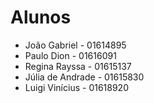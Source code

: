 # Alunos

* João Gabriel - 01614895
* Paulo Dion - 01616091
* Regina Rayssa - 01615137
* Júlia de Andrade - 01615830
* Luigi Vinícius - 01618920

